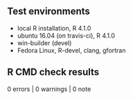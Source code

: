 ## Test environments
* local R installation, R 4.1.0
* ubuntu 16.04 (on travis-ci), R 4.1.0
* win-builder (devel)
* Fedora Linux, R-devel, clang, gfortran

## R CMD check results

0 errors | 0 warnings | 0 note


